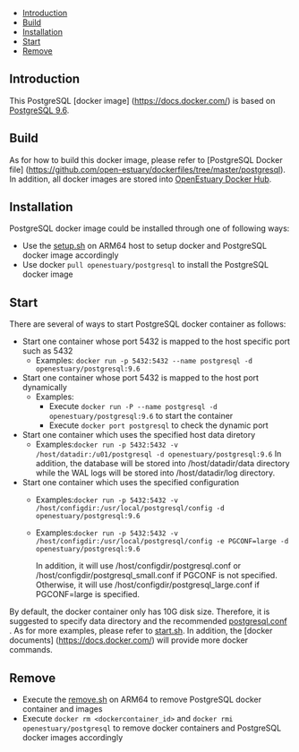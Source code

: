 * [Introduction](#1)
* [Build ](#2)
* [Installation](#3)
* [Start](#4)
* [Remove](#5)

## <a name="1">Introduction</a>

This PostgreSQL [docker image] (https://docs.docker.com/) is based on [PostgreSQL 9.6](https://ftp.postgresql.org/pub/source/v9.6.1/postgresql-9.6.1.tar.gz).


## <a name="2">Build</a>
As for how to build this docker image, please refer to [PostgreSQL Docker file] (https://github.com/open-estuary/dockerfiles/tree/master/postgresql).
In addition, all docker images are stored into [OpenEstuary Docker Hub](https://cloud.docker.com/app/openestuary).

## <a name="3">Installation</a>
PostgreSQL docker image could be installed through one of following ways:  
- Use the [setup.sh](https://github.com/open-estuary/packages/blob/master/docker_apps/postgresql/setup.sh) on ARM64 host to setup docker and PostgreSQL docker image accordingly
- Use docker `pull openestuary/postgresql` to install the PostgreSQL docker image  

## <a name="4">Start</a>
There are several of ways to start PostgreSQL docker container as follows:
- Start one container whose port 5432 is mapped to the host specific port such as 5432
  - Examples: `docker run -p 5432:5432 --name postgresql -d openestuary/postgresql:9.6`
- Start one container whose port 5432 is mapped to the host port dynamically
  - Examples:
    - Execute `docker run -P --name postgresql -d openestuary/postgresql:9.6` to start the container
    - Execute `docker port postgresql` to check the dynamic port
- Start one container which uses the specified host data diretory 
  - Examples:`docker run -p 5432:5432 -v /host/datadir:/u01/postgresql -d openestuary/postgresql:9.6`
            In addition, the database will be stored into /host/datadir/data directory while the WAL logs will be stored into /host/datadir/log directory. 
- Start one container which uses the specified configuration
  - Examples:`docker run -p 5432:5432 -v /host/configdir:/usr/local/postgresql/config -d openestuary/postgresql:9.6`
  - Examples:`docker run -p 5432:5432 -v /host/configdir:/usr/local/postgresql/config -e PGCONF=large -d openestuary/postgresql:9.6`
            
    In addition, it will use /host/configdir/postgresql.conf or /host/configdir/postgresql_small.conf if PGCONF is not specified. Otherwise, it will use /host/configdir/postgresql_large.conf if PGCONF=large is specified.

By default, the docker container only has 10G disk size. Therefore, it is suggested to specify data directory and the recommended [postgresql.conf](https://github.com/open-estuary/packages/blob/master/docker_apps/postgresql/postgresql.conf) . 
As for more examples, please refer to [start.sh](https://github.com/open-estuary/packages/blob/master/docker_apps/postgresql/start.sh).
In addition, the [docker documents] (https://docs.docker.com/) will provide more docker commands.
                                                   
## <a name="5">Remove</a>
- Execute the [remove.sh](https://github.com/open-estuary/packages/blob/master/docker_apps/postgresql/remove.sh) on ARM64 to remove PostgreSQL docker container and images 
- Execute `docker rm <dockercontainer_id>` and `docker rmi openestuary/postgresql` to remove docker containers and PostgreSQL docker images accordingly
